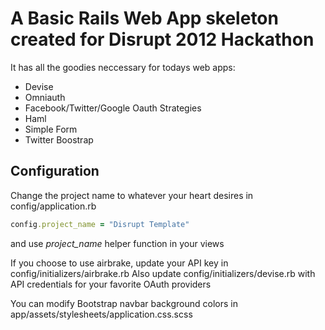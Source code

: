 # A Basic Rails Web App skeleton created for Disrupt 2012 Hackathon

It has all the goodies neccessary for todays web apps:

* Devise
* Omniauth
* Facebook/Twitter/Google Oauth Strategies
* Haml
* Simple Form
* Twitter Boostrap

## Configuration
Change the project name to whatever your heart desires in config/application.rb

```ruby
config.project_name = "Disrupt Template"
```
and use *project_name* helper function in your views

If you choose to use airbrake, update your API key in config/initializers/airbrake.rb
Also update config/initializers/devise.rb with API credentials for your favorite OAuth providers

You can modify Bootstrap navbar background colors in app/assets/stylesheets/application.css.scss